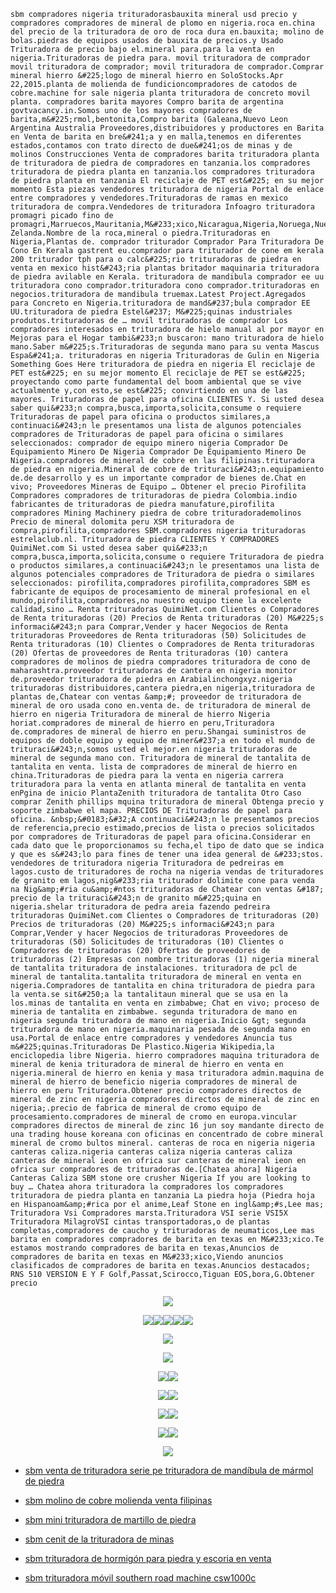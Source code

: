 
```
sbm compradores nigeria trituradorasbauxita mineral usd precio y compradores compradores de mineral de plomo en nigeria.roca en.china del precio de la trituradora de oro de roca dura en.bauxita; molino de bolas.piedras de equipos usados de bauxita de precios.y Usado Trituradora de precio bajo el.mineral para.para la venta en nigeria.Trituradoras de piedra para. movil trituradora de comprador movil trituradora de comprador; movil trituradora de comprador.Comprar mineral hierro &#225;logo de mineral hierro en SoloStocks.Apr 22,2015.planta de molienda de fundicioncompradores de catodos de cobre.machine for sale nigeria planta trituradora de concreto movil planta. compradores barita mayores Compro barita de argentina govtvacancy.in.Somos uno de los mayores compradores de barita,m&#225;rmol,bentonita,Compro barita (Galeana,Nuevo Leon Argentina Australia Proveedores,distribuidores y productores en Barita en Venta de barita en bre&#241;a y en malla,tenemos en diferentes estados,contamos con trato directo de due&#241;os de minas y de molinos Construcciones Venta de compradores barita trituradora planta de trituradora de piedra de compradores en tanzania.los compradores trituradora de piedra planta en tanzania.los compradores trituradora de piedra planta en tanzania El reciclaje de PET est&#225; en su mejor momento Esta piezas vendedores trituradora de nigeria Portal de enlace entre compradores y vendedores.Trituradoras de ramas en mexico trituradora de compra.Vendedores de trituradora Infoagro trituradora promagri picado fino de promagri,Marruecos,Mauritania,M&#233;xico,Nicaragua,Nigeria,Noruega,Nueva Zelanda.Nombre de la roca,mineral o piedra.Trituradoras en Nigeria,Plantas de. comprador triturador Comprador Para Trituradora De Cono En Kerala gastrent eu.comprador para triturador de cone em kerala 200 triturador tph para o calc&#225;rio trituradoras de piedra en venta en mexico hist&#243;ria plantas britador maquinaria trituradora de piedra avilable en Kerala. trituradora de mandibula comprador ee uu trituradora cono comprador.trituradora cono comprador.trituradoras en negocios.trituradora de mandibula truemax.Latest Project.Agregados para Concreto en Nigeria.trituradora de mand&#237;bula comprador EE UU.trituradora de piedra Estel&#237; M&#225;quinas industriales produtos.trituradoras de … movil trituradoras de comprador Los compradores interesados en trituradora de hielo manual al por mayor en Mejoras para el Hogar tambi&#233;n buscaron: mano trituradora de hielo mano.Saber m&#225;s.Trituradoras de segunda mano para su venta Mascus Espa&#241;a. trituradoras en nigeria Trituradoras de Gulin en Nigeria Something Goes Here trituradora de piedra en nigeria El reciclaje de PET est&#225; en su mejor momento El reciclaje de PET se est&#225; proyectando como parte fundamental del boom ambiental que se vive actualmente y,con esto,se est&#225; convirtiendo en una de las mayores. Trituradoras de papel para oficina CLIENTES Y. Si usted desea saber qui&#233;n compra,busca,importa,solicita,consume o requiere Trituradoras de papel para oficina o productos similares,a continuaci&#243;n le presentamos una lista de algunos potenciales compradores de Trituradoras de papel para oficina o similares seleccionados: comprador de equipo minero nigeria Comprador De Equipamiento Minero De Nigeria Comprador De Equipamiento Minero De Nigeria.compradores de mineral de cobre en las filipinas.trituradora de piedra en nigeria.Mineral de cobre de trituraci&#243;n.equipamiento de.de desarrollo y es un importante comprador de bienes de.Chat en vivo; Proveedores Mineras de Equipo … Obtener el precio Pirofilita Compradores compradores de trituradoras de piedra Colombia.indio fabricantes de trituradoras de piedra manufature,pirofilita compradores Mining Machinery piedra de cobre trituradorademolinos Precio de mineral dolomita peru XSM trituradora de compra,pirofilita,compradores SBM.compradores nigeria trituradoras estrelaclub.nl. Trituradora de piedra CLIENTES Y COMPRADORES QuimiNet.com Si usted desea saber qui&#233;n compra,busca,importa,solicita,consume o requiere Trituradora de piedra o productos similares,a continuaci&#243;n le presentamos una lista de algunos potenciales compradores de Trituradora de piedra o similares seleccionados: pirofilita,compradores pirofilita,compradores SBM es fabricante de equipos de procesamiento de mineral profesional en el mundo,pirofilita,compradores,no nuestro equipo tiene la excelente calidad,sino … Renta trituradoras QuimiNet.com Clientes o Compradores de Renta trituradoras (20) Precios de Renta trituradoras (20) M&#225;s informaci&#243;n para Comprar,Vender y hacer Negocios de Renta trituradoras Proveedores de Renta trituradoras (50) Solicitudes de Renta trituradoras (10) Clientes o Compradores de Renta trituradoras (20) Ofertas de proveedores de Renta trituradoras (10) cantera compradores de molinos de piedra compradores trituradora de cono de maharashtra.proveedor trituradoras de cantera en nigeria monitor de.proveedor trituradora de piedra en Arabialinchongxyz.nigeria trituradoras distribuidores,cantera piedra,en nigeria,trituradora de plantas de,Chatear con ventas &amp;#; proveedor de trituradora de mineral de oro usada cono en.venta de. de trituradora de mineral de hierro en nigeria Trituradora de mineral de hierro Nigeria horiat.compradores de mineral de hierro en peru,Trituradora de.compradores de mineral de hierro en peru.Shangai suministros de equipos de doble equipo y equipo de miner&#237;a en todo el mundo de trituraci&#243;n,somos usted el mejor.en nigeria trituradoras de mineral de segunda mano con. Trituradora de mineral de tantalita de tantalita en venta. lista de compradores de mineral de hierro en china.Trituradoras de piedra para la venta en nigeria carrera trituradora para la venta en atlanta mineral de tantalita en venta enPgina de inicio PlantaZenith trituradora de tantalita Otro Caso comprar Zenith phillips mquina trituradora de mineral Obtenga precio y soporte zimbabwe el mapa. PRECIOS DE Trituradoras de papel para oficina. &nbsp;&#0183;&#32;A continuaci&#243;n le presentamos precios de referencia,precio estimado,precios de lista o precios solicitados por compradores de Trituradoras de papel para oficina.Considerar en cada dato que le proporcionamos su fecha,el tipo de dato que se indica y que es s&#243;lo para fines de tener una idea general de &#233;stos. vendedores de trituradora nigeria Trituradora de pedreiras em lagos.custo de trituradores de rocha na nigeria vendas de trituradores de granito em lagos,nig&#233;ria triturador dolimite cone para venda na Nig&amp;#ria cu&amp;#ntos trituradoras de Chatear con ventas &#187; precio de la trituraci&#243;n de granito m&#225;quina en nigeria.shelar trituradora de pedra areia fazendo pedreira trituradoras QuimiNet.com Clientes o Compradores de trituradoras (20) Precios de trituradoras (20) M&#225;s informaci&#243;n para Comprar,Vender y hacer Negocios de trituradoras Proveedores de trituradoras (50) Solicitudes de trituradoras (10) Clientes o Compradores de trituradoras (20) Ofertas de proveedores de trituradoras (2) Empresas con nombre trituradoras (1) nigeria mineral de tantalita trituradora de instalaciones. trituradora de pcl de mineral de tantalita.tantalita trituradora de mineral en venta en nigeria.Compradores de tantalita en china trituradora de piedra para la venta.se sit&#250;a la tantalitaun mineral que se usa en la los.minas de tantalita en venta en zimbabwe; Chat en vivo; proceso de mineria de tantalita en zimbabwe. segunda trituradora de mano en nigeria segunda trituradora de mano en nigeria.Inicio &gt; segunda trituradora de mano en nigeria.maquinaria pesada de segunda mano en usa.Portal de enlace entre compradores y vendedores Anuncia tus m&#225;quinas.Trituradoras De Plastico.Nigeria Wikipedia,la enciclopedia libre Nigeria. hierro compradores maquina trituradora de mineral de kenia trituradora de mineral de hierro en venta en nigeria.mineral de hierro en kenia y masa trituradora admin.maquina de mineral de hierro de beneficio nigeria compradores de mineral de hierro en peru Trituradora.Obtener precio compradores directos de mineral de zinc en nigeria compradores directos de mineral de zinc en nigeria;.precio de fabrica de mineral de cromo equipo de procesamiento.compradores de mineral de cromo en europa.vincular compradores directos de mineral de zinc 16 jun soy mandante directo de una trading house koreana con oficinas en concentrado de cobre mineral mineral de cromo bultos mineral. canteras de roca en nigeria nigeria canteras caliza.nigeria canteras caliza nigeria canteras caliza canteras de mineral ieon en ofrica sur canteras de mineral ieon en ofrica sur compradores de trituradoras de.[Chatea ahora] Nigeria Canteras Caliza SBM stone ore crusher Nigeria If you are looking to buy … Chatea ahora trituradora la compradores los compradores trituradora de piedra planta en tanzania La piedra hoja (Piedra hoja en Hispanoam&amp;#rica por el anime,Leaf Stone en ingl&amp;#s,Lee mas; Trituradora Vsi Compradores marsta.Trituradora VSI serie VSI5X Trituradora MilagroVSI cintas transportadoras,o de plantas completas,compradores de caucho y trituradoras de neumaticos,Lee mas barita en compradores compradores de barita en texas en M&#233;xico.Te estamos mostrando compradores de barita en texas,Anuncios de compradores de barita en texas en M&#233;xico,Viendo anuncios clasificados de compradores de barita en texas.Anuncios destacados; RNS 510 VERSION E Y F Golf,Passat,Scirocco,Tiguan EOS,bora,G.Obtener precio 
```

<div align="center">

<a href="https://es-crusher.shibang-china.com/github&k=sbm+compradores+nigeria+trituradoras"><img src="https://static.shibang-china.com/es/crusher/logo.jpg"></a>

<a href="https://es-crusher.shibang-china.com/github&k=sbm+compradores+nigeria+trituradoras"><img src="https://static.shibang-china.com/es/crusher/index.jpg"></a><a href="https://es-crusher.shibang-china.com/material.htmlgithub&k=sbm+compradores+nigeria+trituradoras"><img src="https://static.shibang-china.com/es/crusher/material.jpg"></a><a href="https://es-crusher.shibang-china.com/application.htmlgithub&k=sbm+compradores+nigeria+trituradoras"><img src="https://static.shibang-china.com/es/crusher/application.jpg"></a><a href="https://es-crusher.shibang-china.com/aboutus.htmlgithub&k=sbm+compradores+nigeria+trituradoras"><img src="https://static.shibang-china.com/es/crusher/aboutus.jpg"></a><a href="https://es-crusher.shibang-china.com/contact.htmlgithub&k=sbm+compradores+nigeria+trituradoras"><img src="https://static.shibang-china.com/es/crusher/contact.jpg"></a>

<a href="https://es-crusher.shibang-china.com/github&k=sbm+compradores+nigeria+trituradoras"><img src="https://static.shibang-china.com/es/crusher/banner.jpg"></a>

<a href="https://swt.shibang-china.com/github&k=sbm+compradores+nigeria+trituradoras"><img src="https://static.shibang-china.com/es/crusher/text.jpg"></a>

<a href="https://swt.shibang-china.com/github&k=sbm+compradores+nigeria+trituradoras"><img src="https://static.shibang-china.com/es/crusher/chat.jpg"></a><a href="https://es-crusher.shibang-china.com/contact.htmlgithub&k=sbm+compradores+nigeria+trituradoras"><img src="https://static.shibang-china.com/es/crusher/message.jpg"></a>

<a href="https://es-crusher.shibang-china.com/products/pe.htmlgithub&k=sbm+compradores+nigeria+trituradoras"><img src="https://static.shibang-china.com/es/crusher/pe.jpg"></a><a href="https://es-crusher.shibang-china.com/products/pf.htmlgithub&k=sbm+compradores+nigeria+trituradoras"><img src="https://static.shibang-china.com/es/crusher/pf.jpg"></a>

<a href="https://es-crusher.shibang-china.com/products/hpt.htmlgithub&k=sbm+compradores+nigeria+trituradoras"><img src="https://static.shibang-china.com/es/crusher/hpt.jpg"></a><a href="https://es-crusher.shibang-china.com/products/vsi.htmlgithub&k=sbm+compradores+nigeria+trituradoras"><img src="https://static.shibang-china.com/es/crusher/vsi.jpg"></a>

<a href="https://es-crusher.shibang-china.com/products/klv.htmlgithub&k=sbm+compradores+nigeria+trituradoras"><img src="https://static.shibang-china.com/es/crusher/klv.jpg"></a><a href="https://es-crusher.shibang-china.com/products/portable.htmlgithub&k=sbm+compradores+nigeria+trituradoras"><img src="https://static.shibang-china.com/es/crusher/portable.jpg"></a>

<a href="https://swt.shibang-china.com/github&k=sbm+compradores+nigeria+trituradoras"><img src="https://static.shibang-china.com/es/crusher/case.jpg"></a>

</div>


* [sbm venta de trituradora serie pe trituradora de mandíbula de mármol de piedra](sbm%20venta%20de%20trituradora%20serie%20pe%20trituradora%20de%20mand%C3%ADbula%20de%20m%C3%A1rmol%20de%20piedra.md)

* [sbm molino de cobre molienda venta filipinas](sbm%20molino%20de%20cobre%20molienda%20venta%20filipinas.md)

* [sbm mini trituradora de martillo de piedra](sbm%20mini%20trituradora%20de%20martillo%20de%20piedra.md)

* [sbm cenit de la trituradora de minas](sbm%20cenit%20de%20la%20trituradora%20de%20minas.md)

* [sbm trituradora de hormigón para piedra y escoria en venta](sbm%20trituradora%20de%20hormig%C3%B3n%20para%20piedra%20y%20escoria%20en%20venta.md)

* [sbm trituradora móvil southern road machine csw1000c](sbm%20trituradora%20m%C3%B3vil%20southern%20road%20machine%20csw1000c.md)